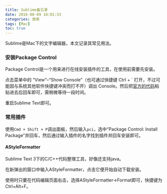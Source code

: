 ```yaml
---
title: Sublime备忘录
date: 2016-08-09 18:01:53
categories: 效率
tags: [Mac]
toc: true
---
```


Sublime是Mac下的文字编辑器，本文记录其常见用法。

### 安装Package Control

Package Control是一个用来进行在线安装插件的工具，在使用前需要先安装。

点击菜单中的 “View”–“Show Console”（也可通过快捷键 Ctrl + ` 打开，不过可能因与系统其他软件快捷键冲突而打不开）调出 Console。然后把[官方的代码](https://packagecontrol.io/installation#st3)粘贴进去后回车即可，需稍微等待一段时间。

重启Sublime Text即可。

### 常用插件

使用`Cmd + Shift + P`调出面板，然后输入`pci`，选中“Package Control: Install Package”并回车，然后通过输入插件的名字找到插件并回车安装即可。

#### AStyleFormatter

Sublime Text 3下的C/C++代码整理工具，好像还支持java。

在新弹出的窗口中输入AStyleFormatter，点击它便开始自动下载安装。

使用时只要在代码编辑页面右击，选择AStyleFormatter->Format即可，快捷键为Ctrl+Alt+F。
